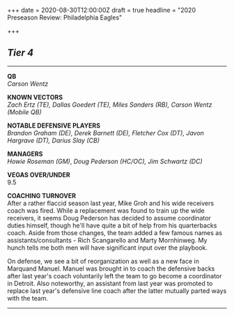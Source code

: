 +++
date = 2020-08-30T12:00:00Z
draft = true
headline = "2020 Preseason Review: Philadelphia Eagles"

+++
## _Tier 4_

***

**QB**  
_Carson Wentz_

**KNOWN VECTORS**  
_Zach Ertz (TE), Dallas Goedert (TE), Miles Sanders (RB), Carson Wentz (Mobile QB)_

**NOTABLE DEFENSIVE PLAYERS**  
_Brandon Graham (DE), Derek Barnett (DE), Fletcher Cox (DT), Javon Hargrave (DT), Darius Slay (CB)_

**MANAGERS**  
_Howie Roseman (GM)_, _Doug Pederson (HC/OC), Jim Schwartz (DC)_

**VEGAS OVER/UNDER**  
9\.5

**COACHING TURNOVER**  
After a rather flaccid season last year, Mike Groh and his wide receivers coach was fired. While a replacement was found to train up the wide receivers, it seems Doug Pederson has decided to assume coordinator duties himself, though he'll have quite a bit of help from his quarterbacks coach. Aside from those changes, the team added a few famous names as assistants/consultants - Rich Scangarello and Marty Mornhinweg. My hunch tells me both men will have significant input over the playbook.

On defense, we see a bit of reorganization as well as a new face in Marquand Manuel. Manuel was brought in to coach the defensive backs after last year's coach voluntarily left the team to go become a coordinator in Detroit. Also noteworthy, an assistant from last year was promoted to replace last year's defensive line coach after the latter mutually parted ways with the team.

***